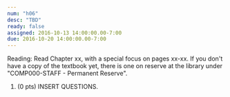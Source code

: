 ```yaml
---
num: "h06"
desc: "TBD"
ready: false
assigned: 2016-10-13 14:00:00.00-7:00
due: 2016-10-20 14:00:00.00-7:00
---
```

Reading: Read Chapter xx, with a special focus on pages xx-xx.    If you don't have a copy of the textbook yet, there is one on reserve at the library under "COMP000-STAFF - Permanent Reserve".

1.	(0 pts) INSERT QUESTIONS.
	<div style="margin-bottom:4em"></div>
